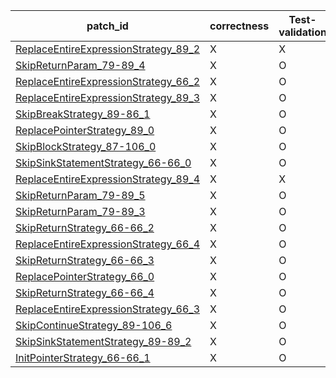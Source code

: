  | patch_id |correctness |Test-validation |NPEX-validation |
 |--- | --- | --- | --- | 
 | [ReplaceEntireExpressionStrategy_89_2](./patches/ReplaceEntireExpressionStrategy_89_2/patch.java#L90) | X | X | X | 
 | [SkipReturnParam_79-89_4](./patches/SkipReturnParam_79-89_4/patch.java#L81) | X | O | X | 
 | [ReplaceEntireExpressionStrategy_66_2](./patches/ReplaceEntireExpressionStrategy_66_2/patch.java#L69) | X | O | X | 
 | [ReplaceEntireExpressionStrategy_89_3](./patches/ReplaceEntireExpressionStrategy_89_3/patch.java#L90) | X | O | X | 
 | [SkipBreakStrategy_89-86_1](./patches/SkipBreakStrategy_89-86_1/patch.java#L90) | X | O | X | 
 | [ReplacePointerStrategy_89_0](./patches/ReplacePointerStrategy_89_0/patch.java#L90) | X | O | X | 
 | [SkipBlockStrategy_87-106_0](./patches/SkipBlockStrategy_87-106_0/patch.java#L89) | X | O | X | 
 | [SkipSinkStatementStrategy_66-66_0](./patches/SkipSinkStatementStrategy_66-66_0/patch.java#L69) | X | O | X | 
 | [ReplaceEntireExpressionStrategy_89_4](./patches/ReplaceEntireExpressionStrategy_89_4/patch.java#L90) | X | X | X | 
 | [SkipReturnParam_79-89_5](./patches/SkipReturnParam_79-89_5/patch.java#L81) | X | O | X | 
 | [SkipReturnParam_79-89_3](./patches/SkipReturnParam_79-89_3/patch.java#L81) | X | O | X | 
 | [SkipReturnStrategy_66-66_2](./patches/SkipReturnStrategy_66-66_2/patch.java#L69) | X | O | X | 
 | [ReplaceEntireExpressionStrategy_66_4](./patches/ReplaceEntireExpressionStrategy_66_4/patch.java#L69) | X | O | X | 
 | [SkipReturnStrategy_66-66_3](./patches/SkipReturnStrategy_66-66_3/patch.java#L69) | X | O | X | 
 | [ReplacePointerStrategy_66_0](./patches/ReplacePointerStrategy_66_0/patch.java#L69) | X | O | X | 
 | [SkipReturnStrategy_66-66_4](./patches/SkipReturnStrategy_66-66_4/patch.java#L69) | X | O | X | 
 | [ReplaceEntireExpressionStrategy_66_3](./patches/ReplaceEntireExpressionStrategy_66_3/patch.java#L69) | X | O | X | 
 | [SkipContinueStrategy_89-106_6](./patches/SkipContinueStrategy_89-106_6/patch.java#L90) | X | O | X | 
 | [SkipSinkStatementStrategy_89-89_2](./patches/SkipSinkStatementStrategy_89-89_2/patch.java#L90) | X | O | X | 
 | [InitPointerStrategy_66-66_1](./patches/InitPointerStrategy_66-66_1/patch.java#L69) | X | O | X | 

